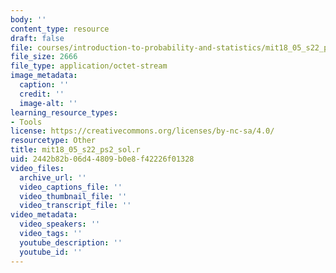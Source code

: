 ```yaml
---
body: ''
content_type: resource
draft: false
file: courses/introduction-to-probability-and-statistics/mit18_05_s22_ps2_sol.r
file_size: 2666
file_type: application/octet-stream
image_metadata:
  caption: ''
  credit: ''
  image-alt: ''
learning_resource_types:
- Tools
license: https://creativecommons.org/licenses/by-nc-sa/4.0/
resourcetype: Other
title: mit18_05_s22_ps2_sol.r
uid: 2442b82b-06d4-4809-b0e8-f42226f01328
video_files:
  archive_url: ''
  video_captions_file: ''
  video_thumbnail_file: ''
  video_transcript_file: ''
video_metadata:
  video_speakers: ''
  video_tags: ''
  youtube_description: ''
  youtube_id: ''
---
```

